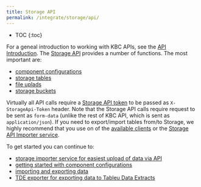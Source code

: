 ```yaml
---
title: Storage API
permalink: /integrate/storage/api/
---
```


* TOC
{:toc}

For a geneal introduction to working with KBC APIs, see the [API Introduction](/overview/api/).
The [Storage API](http://docs.keboola.apiary.io/) provides a number of functions. The most important are:

- [component configurations](http://docs.keboola.apiary.io/#reference/component-configurations/)
- [storage tables](http://docs.keboola.apiary.io/#reference/tables)
- [file uplads](http://docs.keboola.apiary.io/#reference/files)
- [storage buckets](http://docs.keboola.apiary.io/#reference/buckets)

Virtually all API calls require a [Storage API token](https://help.keboola.com/storage/tokens/) to
be passed as `X-StorageApi-Token` header. Note that the Storage API calls require request to be sent
as `form-data` (unlike the rest of KBC API, which is sent as `application/json`). If you need to
export/import tables from/to Storage, we highly recommend that you use on of the
[available clients](/intergate/storage/) or the [Storage API Importer service](/integrate/storage/api/importer/).

To get started you can continue to:
- [storage importer service for easiest upload of data via API](/integrate/storage/api/importer/)
- [getting started with component configurations](/integrate/storage/api/configurations/)
- [importing and exporting data](/integrate/storage/api/import-export/)
- [TDE exporter for exporting data to Tableu Data Extracts](/integrate/storage/api/tde-exporter/)
